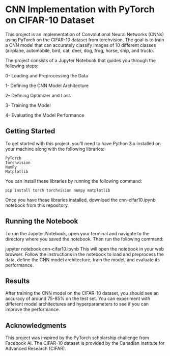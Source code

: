 
# CNN Implementation with PyTorch on CIFAR-10 Dataset

This project is an implementation of Convolutional Neural Networks (CNNs) using PyTorch on the CIFAR-10 dataset from torchvision. The goal is to train a CNN model that can accurately classify images of 10 different classes (airplane, automobile, bird, cat, deer, dog, frog, horse, ship, and truck).

The project consists of a Jupyter Notebook that guides you through the following steps:

0- Loading and Preprocessing the Data

1- Defining the CNN Model Architecture

2- Defining Optimizer and Loss

3- Training the Model

4- Evaluating the Model Performance


## Getting Started

To get started with this project, you'll need to have Python 3.x installed on your machine along with the following libraries:
```
PyTorch
Torchvision
NumPy
Matplotlib
```

You can install these libraries by running the following command:
```
pip install torch torchvision numpy matplotlib
```
Once you have these libraries installed, download the cnn-cifar10.ipynb notebook from this repository.

## Running the Notebook

To run the Jupyter Notebook, open your terminal and navigate to the directory where you saved the notebook. Then run the following command:

jupyter notebook cnn-cifar10.ipynb
This will open the notebook in your web browser. Follow the instructions in the notebook to load and preprocess the data, define the CNN model architecture, train the model, and evaluate its performance.

## Results

After training the CNN model on the CIFAR-10 dataset, you should see an accuracy of around 75-85% on the test set. You can experiment with different model architectures and hyperparameters to see if you can improve the performance.

## Acknowledgments

This project was inspired by the PyTorch scholarship challenge from Facebook AI. The CIFAR-10 dataset is provided by the Canadian Institute for Advanced Research (CIFAR).
